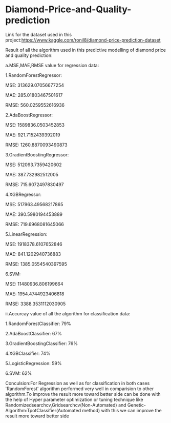 # Diamond-Price-and-Quality-prediction

Link for the dataset used in this project:https://www.kaggle.com/ronil8/diamond-price-prediction-dataset


Result of all the algorithm used in this predictive modelling of diamond price and quality prediction:

a.MSE,MAE,RMSE value for regression data:

1.RandomForestRegressor:

MSE: 313629.07056677254

MAE: 285.01803467501617

RMSE: 560.0259552616936

2.AdaBoostRegressor:

MSE: 1589836.0503452853

MAE: 921.7152439392019

RMSE: 1260.8870093490873

3.GradientBoostingRegressor:

MSE: 512093.7359420602

MAE: 387.732982512005

RMSE: 715.6072497830497

4.XGBRegressor:

MSE: 517963.49568217865

MAE: 390.5980194453889

RMSE: 719.6968081645066

5.LinearRegression:

MSE: 1918378.6107652846

MAE: 841.1202940736883

RMSE: 1385.0554540397595

6.SVM:

MSE: 11480936.806199664

MAE: 1954.4744923406818

RMSE: 3388.3531112030905


ii.Accurcay value of all the algorithm for classification data:

1.RandomForestClassifier: 79%

2.AdaBoostClassifier: 67%

3.GradientBoostingClassifier: 76%

4.XGBClassifier: 74%

5.LogisticRegression: 59%

6.SVM: 62%



Conculsion:For Regression as well as for classification in both cases 'RandomForest' algorithm performed very well in comparision to other algorithm.To improve the result more toward better side can be done with the help of Hyper parameter optimization or tuning technique like Randomizedsearchcv,Gridsearchcv(Non-Automated) and Genetic-Algorithm:TpotClassifier(Automated method) with this we can improve the result more toward better side
